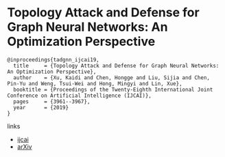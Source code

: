 # Topology Attack and Defense for Graph Neural Networks: An Optimization Perspective

```
@inproceedings{tadgnn_ijcai19,
  title     = {Topology Attack and Defense for Graph Neural Networks: An Optimization Perspective},
  author    = {Xu, Kaidi and Chen, Hongge and Liu, Sijia and Chen, Pin-Yu and Weng, Tsui-Wei and Hong, Mingyi and Lin, Xue},
  booktitle = {Proceedings of the Twenty-Eighth International Joint Conference on Artificial Intelligence (IJCAI)},             
  pages     = {3961--3967},
  year      = {2019}
}
```

links
- [ijcai](https://www.ijcai.org/proceedings/2019/550)
- [arXiv](https://arxiv.org/abs/1906.04214)
